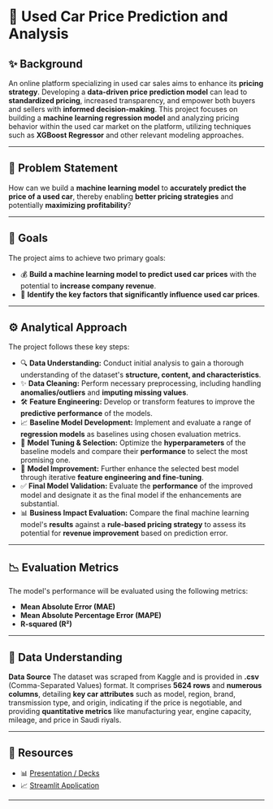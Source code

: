 # 🚗 Used Car Price Prediction and Analysis

## ✨ Background

An online platform specializing in used car sales aims to enhance its **pricing strategy**. Developing a **data-driven price prediction model** can lead to **standardized pricing**, increased transparency, and empower both buyers and sellers with **informed decision-making**. This project focuses on building a **machine learning regression model** and analyzing pricing behavior within the used car market on the platform, utilizing techniques such as **XGBoost Regressor** and other relevant modeling approaches.

---

## 🤔 Problem Statement

How can we build a **machine learning model** to **accurately predict the price of a used car**, thereby enabling **better pricing strategies** and potentially **maximizing profitability**?

---

## 🎯 Goals

The project aims to achieve two primary goals:

* 💰 **Build a machine learning model to predict used car prices** with the potential to **increase company revenue**.
* 🔑 **Identify the key factors that significantly influence used car prices**.

---

## ⚙️ Analytical Approach

The project follows these key steps:

* 🔍 **Data Understanding:** Conduct initial analysis to gain a thorough understanding of the dataset's **structure, content, and characteristics**.
* ✨ **Data Cleaning:** Perform necessary preprocessing, including handling **anomalies/outliers** and **imputing missing values**.
* 🛠️ **Feature Engineering:** Develop or transform features to improve the **predictive performance** of the models.
* 📈 **Baseline Model Development:** Implement and evaluate a range of **regression models** as baselines using chosen evaluation metrics.
* 🧪 **Model Tuning & Selection:** Optimize the **hyperparameters** of the baseline models and compare their **performance** to select the most promising one.
* 💪 **Model Improvement:** Further enhance the selected best model through iterative **feature engineering and fine-tuning**.
* ✅ **Final Model Validation:** Evaluate the **performance** of the improved model and designate it as the final model if the enhancements are substantial.
* 📊 **Business Impact Evaluation:** Compare the final machine learning model's **results** against a **rule-based pricing strategy** to assess its potential for **revenue improvement** based on prediction error.

---

## 📉 Evaluation Metrics

The model's performance will be evaluated using the following metrics:

* **Mean Absolute Error (MAE)**
* **Mean Absolute Percentage Error (MAPE)**
* **R-squared (R²)**

---

## 💾 Data Understanding

**Data Source**
The dataset was scraped from Kaggle and is provided in **.csv** (Comma-Separated Values) format. It comprises **5624 rows** and **numerous columns**, detailing **key car attributes** such as model, region, brand, transmission type, and origin, indicating if the price is negotiable, and providing **quantitative metrics** like manufacturing year, engine capacity, mileage, and price in Saudi riyals.

---

## 🔗 Resources

* 📊 [Presentation / Decks](https://www.canva.com/design/DAGe_U9K9Bc/5B8SwqyzyZr3AzepVYKgvw/view?utm_content=DAGe_U9K9Bc&utm_campaign=designshare&utm_medium=link2&utm_source=uniquelinks&utlId=h803ac4ba90)
* 📈 [Streamlit Application](https://capstone3angga.streamlit.app/)

---
